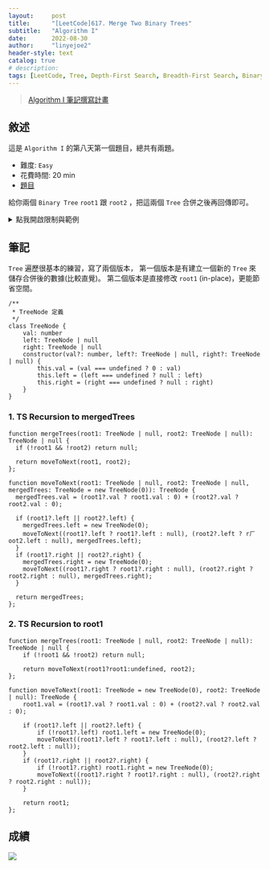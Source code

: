 ```yaml
---
layout:     post
title:      "[LeetCode]617. Merge Two Binary Trees"
subtitle:   "Algorithm I"
date:       2022-08-30
author:     "linyejoe2"
header-style: text
catalog: true
# description: 
tags: [LeetCode, Tree, Depth-First Search, Breadth-First Search, Binary Tree]
---
```


>[Algorithm I 筆記撰寫計畫](https://linyejoe2.github.io/2022/06/13/leetcode/Data%20Structure/Data%20Structure%20I/Starting-write-Algorithm-I-Note/)

## 敘述

這是 `Algorithm I` 的第八天第一個題目，總共有兩題。

+ 難度: `Easy`
+ 花費時間: 20 min
+ [題目](https://leetcode.com/problems/merge-two-binary-trees/)

給你兩個 `Binary Tree` `root1` 跟 `root2` ，把這兩個 `Tree` 合併之後再回傳即可。

<!--more-->

<details><summary>點我開啟限制與範例</summary>
    <pre>

**限制:**

+ `m == grid.length`
+ `n == grid[i].length`
+ `1 <= m, n <= 50`
+ `grid[i][j]` is either `0` or `1`.

**Example 1:**

![example-1-jpg](https://assets.leetcode.com/uploads/2021/02/05/merge.jpg)

```=
Input: root1 = [1,3,2,5], root2 = [2,1,3,null,4,null,7]
Output: [3,4,5,5,4,null,7]
```

**Example 2:**

```=
Input: root1 = [1], root2 = [1,2]
Output: [2,2]
```

</pre></details>

## 筆記

`Tree` 遍歷很基本的練習，寫了兩個版本，
第一個版本是有建立一個新的 `Tree` 來儲存合併後的數據(比較直覺)。
第二個版本是直接修改 `root1` (in-place)，更能節省空間。

```TS=
/**
 * TreeNode 定義
 */
class TreeNode {
    val: number
    left: TreeNode | null
    right: TreeNode | null
    constructor(val?: number, left?: TreeNode | null, right?: TreeNode | null) {
        this.val = (val === undefined ? 0 : val)
        this.left = (left === undefined ? null : left)
        this.right = (right === undefined ? null : right)
    }
}
```

### 1. TS Recursion to mergedTrees

```TS=
function mergeTrees(root1: TreeNode | null, root2: TreeNode | null): TreeNode | null {
  if (!root1 && !root2) return null;

  return moveToNext(root1, root2);
};

function moveToNext(root1: TreeNode | null, root2: TreeNode | null, mergedTrees: TreeNode = new TreeNode(0)): TreeNode {
  mergedTrees.val = (root1?.val ? root1.val : 0) + (root2?.val ? root2.val : 0);

  if (root1?.left || root2?.left) {
    mergedTrees.left = new TreeNode(0);
    moveToNext((root1?.left ? root1?.left : null), (root2?.left ? rㄏoot2.left : null), mergedTrees.left);
  }
  if (root1?.right || root2?.right) {
    mergedTrees.right = new TreeNode(0);
    moveToNext((root1?.right ? root1?.right : null), (root2?.right ? root2.right : null), mergedTrees.right);
  }

  return mergedTrees;
};
```

### 2. TS Recursion to root1

```TS=
function mergeTrees(root1: TreeNode | null, root2: TreeNode | null): TreeNode | null {
    if (!root1 && !root2) return null;

    return moveToNext(root1?root1:undefined, root2);
};

function moveToNext(root1: TreeNode = new TreeNode(0), root2: TreeNode | null): TreeNode {
    root1.val = (root1?.val ? root1.val : 0) + (root2?.val ? root2.val : 0);

    if (root1?.left || root2?.left) {
        if (!root1?.left) root1.left = new TreeNode(0);
        moveToNext((root1?.left ? root1?.left : null), (root2?.left ? root2.left : null));
    }
    if (root1?.right || root2?.right) {
        if (!root1?.right) root1.right = new TreeNode(0);
        moveToNext((root1?.right ? root1?.right : null), (root2?.right ? root2.right : null));
    }

    return root1;
};
```

## 成績

![](https://i.imgur.com/kxv7HLR.png)

<details style='display:none;'><summary>點我開啟舊寫法/失敗寫法</summary>
<pre>

</pre></details>

<!-- ##### 參考資料 -->